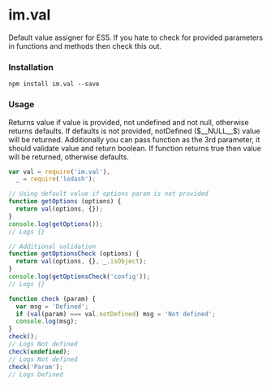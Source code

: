 # im.val
Default value assigner for ES5.
If you hate to check for provided parameters in functions and methods then check this out.

### Installation
```
npm install im.val --save
```

### Usage
Returns value if value is provided, not undefined and not null, otherwise returns defaults.
If defaults is not provided, notDefined ($__NULL__$) value will be returned.
Additionally you can pass function as the 3rd parameter, it should validate value and
return boolean. If function returns true then value will be returned, otherwise defaults.

```js
var val = require('im.val'),
  _ = require('lodash');

// Using default value if options param is not provided
function getOptions (options) {
  return val(options, {});
}
console.log(getOptions());
// Logs {}

// Additional validation
function getOptionsCheck (options) {
  return val(options, {}, _.isObject);
}
console.log(getOptionsCheck('config'));
// Logs {}

function check (param) {
  var msg = 'Defined';
  if (val(param) === val.notDefined) msg = 'Not defined';
  console.log(msg);
}
check();
// Logs Not defined
check(undefined);
// Logs Not defined
check('Param');
// Logs Defined
```
